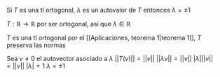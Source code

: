 Si $T$ es una tl ortogonal, $\lambda$ es un autovalor de $T$ entonces $\lambda=\pm 1$

$T: \mathbb R \to \mathbb R$ por ser ortogonal, así que $\lambda \in \mathbb R$

$T$ es una tl ortogonal por el [[Aplicaciones, teorema 1|teorema 1]], $T$ preserva las normas

Sea $v\neq 0$ el autovector asociado a $\lambda$
$||T(v)||=||v||$
$||\lambda v|| = ||v||$
	$|\lambda| ||v|| = ||v||$
$|\lambda| = 1$
$\lambda = \pm 1$
